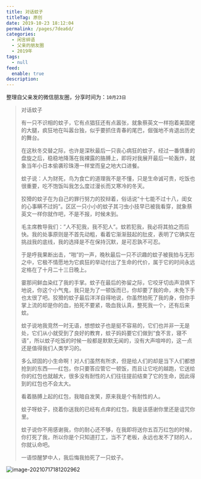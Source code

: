 ```yaml
---
title: 对话蚊子
titleTag: 原创
date: 2019-10-23 18:12:04
permalink: /pages/7dea6d/
categories: 
  - 闲言碎语
  - 父亲的朋友圈
  - 2019年
tags: 
  - null
feed: 
  enable: true
description: 
---
```

整理自父亲发的微信朋友圈，分享时间为：`10月23日`



> 对话蚊子
>
> 有一只不识相的蚊子，它有点猖狂还有点嚣张，就象蔡英文一样抱着美国佬的大腿，疯狂地在叫嚣台独，似乎要抓住青春的尾巴，倔强地不肯退出历史的舞台。
> 
> 在这秋冬交替之际，也许是深秋最后一只丧心病狂的蚊子，经过一番慎重的盘旋之后，稳稳地降落在我裸露的胳膊上，即将对我展开最后一轮轰炸，就象当年小日本偷袭珍珠港一样堂而皇之地大口进餐。
> 
> 蚊子说：人为财死，鸟为食亡的道理我不是不懂，只是生命诚可贵，吃饭也很重要，吃不饱饭叫我怎么度过漫长而又寒冷的冬天。
> 
> 狡猾的蚊子在为自己的罪行努力的狡辩着，俗话说“十七能不过十八，闺女的心事瞒不过妈”。区区一只小小的蚊子其刁虫小技早已被我看穿，就象蔡英文一样你就作吧，不是不报，时候未到。
> 
>毛主席教导我们：”人不犯我，我不犯人”。蚊若犯我，我必将其拍之而后快。我的处事原则是不首先动粗，看着它渐渐鼓起的肚皮，表明了它确实在挑战我的底线，我的选择是不在保持沉默，是可忍孰不可忍。
> 
> 于是呼我果断出击，“啪”的一声，晚秋最后一只不识趣的蚊子被我拍与无形之中，它极不情愿地为它疯狂的举动付出了生命的代价，属于它的时间永远定格在了十月二十三日晚上。
> 
> 霎那间鲜血染红了我的手掌。蚊子在最后的弥留之际，它咬牙切齿声泪俱下地说，你这个小气鬼，我只是为了一顿饭而已，你却要了我的命，未免下手也太很了吧。狡猾的蚊子最后洋洋自得地说，你虽然拍死了我的身，但你手掌上流的却是你的血，拍死不要紧，吸血我认真，整死我一个，还有后来蚊。
> 
> 蚊子说地我竞然一时无语，想想蚊子也是挺不容易的，它们也并非一无是处，它们从小就受到了良好的教育，蚊子妈妈要它们做到“食不言，寝不语”，所以蚊子吃饭的时候一般都是默默无闻的，没有大声喧哗的，这一点还是值得我们人类学习的。
> 
> 多么顽固的小生命啊！对人们虽然有所求，但是给人们的却是当下人们都想抢到的东西——红包，你只要答应管它一顿饭，而且让它吃的越跑，它送给你的红包也就越大，很多没有耐性的人们往往提前结束了它的生命，因此得到的红包也不会太大。
> 
> 看着胳膊上起的红包，我暗自发笑，原来我是个有耐性的人。
> 
> 蚊子呀蚊子，挠着你送我的已经有点痒的红包，我是该感谢你里还是诅咒你里。
> 
> 蚊子说你不用感谢我，你的耐心还不够，在我即将送你五百万红包的时候，你打死了我，所以你是个只知道打工，当不了老板，永远也发不了财的人，你就认命吧。
> 
> 一语惊醒梦中人，我后悔我拍死了一只蚊子。

![image-20210717181202962](http://t.eryajf.net/imgs/2021/09/00ff133018e13c8c.jpg)


